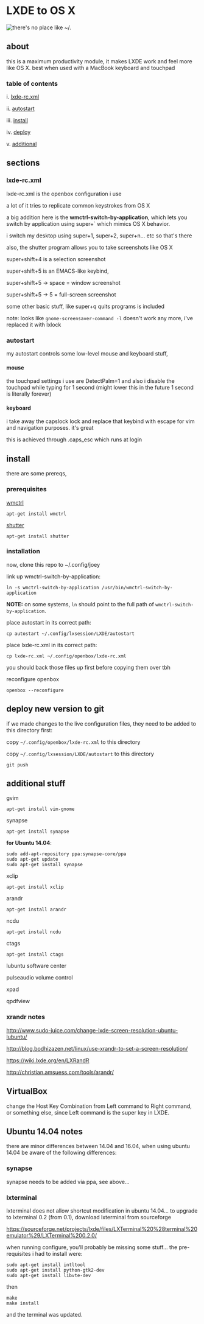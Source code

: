 # LXDE to OS X 

![there's no place like ~/.](terminal.png)

## about

this is a maximum productivity module, it makes LXDE work and feel more like OS X. best when used with a MacBook keyboard and touchpad

### table of contents

i. [lxde-rc.xml](#lxde-rc.xml)

ii. [autostart](#autostart)

iii. [install](#install)

iv. [deploy](#deploy-new-version-to-git)

v. [additional](#additional-stuff)

## sections

### lxde-rc.xml

lxde-rc.xml is the openbox configuration i use

a lot of it tries to replicate common keystrokes from OS X 

a big addition here is the **wmctrl-switch-by-application**, which lets you switch by application using super+\` which mimics OS X behavior.

i switch my desktop using super+1, super+2, super+n... etc so that's there

also, the shutter program allows you to take screenshots like OS X

super+shift+4 is a selection screenshot

super+shift+5 is an EMACS-like keybind,

super+shift+5 -> space = window screenshot

super+shift+5 -> 5 = full-screen screenshot

some other basic stuff, like super+q quits programs is included

note: looks like `gnome-screensaver-command -l` doesn't work any more, i've replaced it with lxlock

### autostart

my autostart controls some low-level mouse and keyboard stuff,

#### mouse

the touchpad settings i use are DetectPalm=1 and also i disable the touchpad while typing for 1 second (might lower this in the future 1 second is literally forever)

#### keyboard

i take away the capslock lock and replace that keybind with escape for vim and navigation purposes. it's great

this is achieved through .caps_esc which runs at login


## install

there are some prereqs,

### prerequisites

[wmctrl][0]

```
apt-get install wmctrl
```

[shutter][1]

```
apt-get install shutter
```

### installation 

now, clone this repo to ~/.config/joey

link up wmctrl-switch-by-application:

```
ln -s wmctrl-switch-by-application /usr/bin/wmctrl-switch-by-application 
```

**NOTE:** on some systems, `ln` should point to the full path of `wmctrl-switch-by-application`. 

place autostart in its correct path:

```
cp autostart ~/.config/lxsession/LXDE/autostart
```

place lxde-rc.xml in its correct path:

```
cp lxde-rc.xml ~/.config/openbox/lxde-rc.xml
```

you should back those files up first before copying them over tbh

reconfigure openbox

```
openbox --reconfigure
```

## deploy new version to git

if we made changes to the live configuration files, they need to be added to this directory first:

copy `~/.config/openbox/lxde-rc.xml` to this directory

copy `~/.config/lxsession/LXDE/autostart` to this directory

```
git push
```

## additional stuff

gvim

```
apt-get install vim-gnome
```

synapse

```
apt-get install synapse
```

**for Ubuntu 14.04**:
```
sudo add-apt-repository ppa:synapse-core/ppa 
sudo apt-get update
sudo apt-get install synapse
```


xclip

```
apt-get install xclip
```

arandr 

```
apt-get install arandr
```

ncdu

```
apt-get install ncdu
```

ctags

```
apt-get install ctags
```

lubuntu software center

pulseaudio volume control

xpad

qpdfview

### xrandr notes

http://www.sudo-juice.com/change-lxde-screen-resolution-ubuntu-lubuntu/

http://blog.bodhizazen.net/linux/use-xrandr-to-set-a-screen-resolution/

https://wiki.lxde.org/en/LXRandR

http://christian.amsuess.com/tools/arandr/

## VirtualBox

change the Host Key Combination from Left command to Right command, or something else, since Left command is the super key in LXDE.

## Ubuntu 14.04 notes

there are minor differences between 14.04 and 16.04, when using ubuntu 14.04 be aware of the following differences:

### synapse

synapse needs to be added via ppa, see above...

### lxterminal

lxterminal does not allow shortcut modification in ubuntu 14.04... to upgrade to lxterminal 0.2 (from 0.1), download lxterminal from sourceforge

https://sourceforge.net/projects/lxde/files/LXTerminal%20%28terminal%20emulator%29/LXTerminal%200.2.0/

when running configure, you'll probably be missing some stuff... the pre-requisites i had to install were:

```
sudo apt-get install intltool
sudo apt-get install python-gtk2-dev
sudo apt-get install libvte-dev
```

then 

```
make
make install
```

and the terminal was updated.


[0]: https://sites.google.com/site/tstyblo/wmctrl "wmctrl on sites.google.com"
[1]: http://shutter-project.org/ "shutter project"

